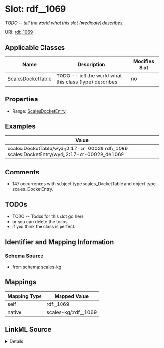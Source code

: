 

# Slot: rdf__1069


_TODO -- tell the world what this slot (predicate) describes._





URI: [rdf:_1069](http://www.w3.org/1999/02/22-rdf-syntax-ns#_1069)



<!-- no inheritance hierarchy -->





## Applicable Classes

| Name | Description | Modifies Slot |
| --- | --- | --- |
| [ScalesDocketTable](../classes/ScalesDocketTable.md) | TODO -- tell the world what this class (type) describes |  no  |







## Properties

* Range: [ScalesDocketEntry](../classes/ScalesDocketEntry.md)






## Examples

| Value |
| --- |
| scales:DocketTable/wyd;;2:17-cr-00029 rdf:_1069 scales:DocketEntry/wyd;;2:17-cr-00029_de1069 |

## Comments

* 147 occurrences with subject type scales_DocketTable and object type scales_DocketEntry.

## TODOs

* TODO -- Todos for this slot go here
* or you can delete the todos
* if you think the class is perfect.

## Identifier and Mapping Information







### Schema Source


* from schema: scales-kg




## Mappings

| Mapping Type | Mapped Value |
| ---  | ---  |
| self | rdf:_1069 |
| native | scales-kg/:rdf__1069 |




## LinkML Source

<details>
```yaml
name: rdf__1069
description: TODO -- tell the world what this slot (predicate) describes.
todos:
- TODO -- Todos for this slot go here
- or you can delete the todos
- if you think the class is perfect.
comments:
- 147 occurrences with subject type scales_DocketTable and object type scales_DocketEntry.
examples:
- value: scales:DocketTable/wyd;;2:17-cr-00029 rdf:_1069 scales:DocketEntry/wyd;;2:17-cr-00029_de1069
from_schema: scales-kg
rank: 1000
slot_uri: rdf:_1069
alias: rdf__1069
domain_of:
- scales_DocketTable
range: scales_DocketEntry

```
</details>